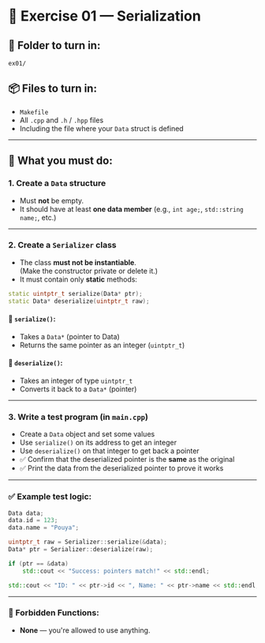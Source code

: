 
# 🧪 Exercise 01 — Serialization

## 📁 Folder to turn in:
```
ex01/
```

## 📦 Files to turn in:
- `Makefile`
- All `.cpp` and `.h` / `.hpp` files
- Including the file where your `Data` struct is defined

---

## 📝 What you must do:

### 1. Create a `Data` structure
- Must **not** be empty.
- It should have at least **one data member** (e.g., `int age;`, `std::string name;`, etc.)

---

### 2. Create a `Serializer` class
- The class **must not be instantiable**.  
  (Make the constructor private or delete it.)
- It must contain only **static** methods:

```cpp
static uintptr_t serialize(Data* ptr);
static Data* deserialize(uintptr_t raw);
```

#### 🔹 `serialize()`:
- Takes a `Data*` (pointer to Data)
- Returns the same pointer as an integer (`uintptr_t`)

#### 🔹 `deserialize()`:
- Takes an integer of type `uintptr_t`
- Converts it back to a `Data*` (pointer)

---

### 3. Write a test program (in `main.cpp`)
- Create a `Data` object and set some values
- Use `serialize()` on its address to get an integer
- Use `deserialize()` on that integer to get back a pointer
- ✅ Confirm that the deserialized pointer is the **same** as the original
- ✅ Print the data from the deserialized pointer to prove it works

---

### ✅ Example test logic:

```cpp
Data data;
data.id = 123;
data.name = "Pouya";

uintptr_t raw = Serializer::serialize(&data);
Data* ptr = Serializer::deserialize(raw);

if (ptr == &data)
    std::cout << "Success: pointers match!" << std::endl;

std::cout << "ID: " << ptr->id << ", Name: " << ptr->name << std::endl;
```

---

### 🚫 Forbidden Functions:
- **None** — you're allowed to use anything.
